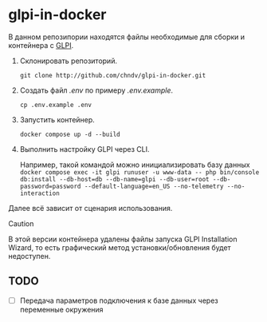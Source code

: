 # glpi-in-docker

В данном репозипории находятся файлы необходимые для сборки и контейнера с [GLPI](https://github.com/glpi-project/glpi).

1. Склонировать репозиторий.

    `git clone http://github.com/chndv/glpi-in-docker.git`

2. Создать файл *.env* по примеру *.env.example*.

    `cp .env.example .env`

3. Запустить контейнер.
    
    `docker compose up -d --build`
    
4. Выполнить настройку GLPI через CLI.
    
    Например, такой командой можно инициализировать базу данных `docker compose exec -it glpi runuser -u www-data -- php bin/console db:install --db-host=db --db-name=glpi --db-user=root --db-password=password --default-language=en_US --no-telemetry --no-interaction`

Далее всё зависит от сценария использования.

> [!CAUTION]
> В этой версии контейнера удалены файлы запуска GLPI Installation Wizard, то есть графический метод установки/обновления будет недоступен.

## TODO

- [ ] Передача параметров подключения к базе данных через переменные окружения
